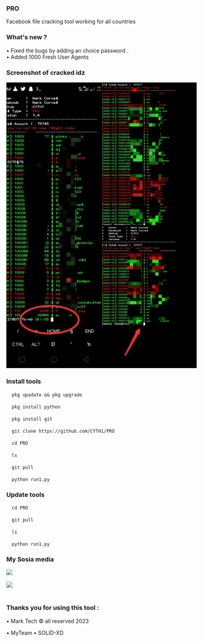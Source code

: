 ### PRO

Facebook file cracking tool working for all countries 
### What's new ?

• Fixed the bugs by adding an choice password .<br>
• Added 1000 Fresh User Agents

### Screenshot of cracked idz 
![template](https://github.com/CYTH1/random/blob/main/_mark2.jpg)

### Install tools

      pkg upadate && pkg upgrade

      pkg install python

      pkg install git

      git clone https://github.com/CYTH1/PRO 

      cd PRO

      ls

      git pull

      python run1.py

### Update tools 

      cd PRO

      git pull

      ls

      python run1.py

### My Sosia media

[![](https://img.shields.io/badge/Facebook-blue?logo=Facebook&logoColor=blue&labelColor=white)](https://www.facebook.com/markcornel011)

[![](https://img.shields.io/badge/Whatsapp-CHAT-red?logo=Whatsapp&logoColor=Brightgreen&labelColor=white)](https://wa.me/+2347013107449?text=Hello+mark) <br><br>

### Thanks you for using this tool :

• Mark Tech © all reserved 2023 <br>

• MyTeam
• SOLID-XD

